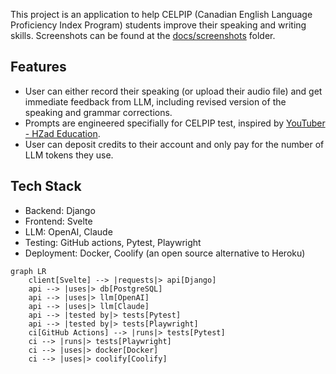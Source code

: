 This project is an application to help CELPIP (Canadian English Language Proficiency Index Program) students improve their speaking and writing skills. Screenshots can be found at the [docs/screenshots](docs/screenshots) folder.

## Features
- User can either record their speaking (or upload their audio file) and get immediate feedback from LLM, including revised version of the speaking and grammar corrections.
- Prompts are engineered specifially for CELPIP test, inspired by [YouTuber - HZad Education](https://www.youtube.com/@hzadeducation-coachingcent986/playlists).
- User can deposit credits to their account and only pay for the number of LLM tokens they use.

## Tech Stack
- Backend: Django
- Frontend: Svelte 
- LLM: OpenAI, Claude
- Testing: GitHub actions, Pytest, Playwright
- Deployment: Docker, Coolify (an open source alternative to Heroku)
```mermaid
graph LR
    client[Svelte] --> |requests|> api[Django]
    api --> |uses|> db[PostgreSQL]
    api --> |uses|> llm[OpenAI]
    api --> |uses|> llm[Claude]
    api --> |tested by|> tests[Pytest]
    api --> |tested by|> tests[Playwright]
    ci[GitHub Actions] --> |runs|> tests[Pytest]
    ci --> |runs|> tests[Playwright]
    ci --> |uses|> docker[Docker]
    ci --> |uses|> coolify[Coolify]
```